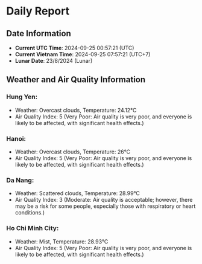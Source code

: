 # Daily Report
## Date Information
- **Current UTC Time**: 2024-09-25 00:57:21 (UTC)
- **Current Vietnam Time**: 2024-09-25 07:57:21 (UTC+7)
- **Lunar Date**: 23/8/2024 (Lunar)

## Weather and Air Quality Information

### Hung Yen:
- Weather: Overcast clouds, Temperature: 24.12°C
- Air Quality Index: 5 (Very Poor: Air quality is very poor, and everyone is likely to be affected, with significant health effects.)

### Hanoi:
- Weather: Overcast clouds, Temperature: 26°C
- Air Quality Index: 5 (Very Poor: Air quality is very poor, and everyone is likely to be affected, with significant health effects.)

### Da Nang:
- Weather: Scattered clouds, Temperature: 28.99°C
- Air Quality Index: 3 (Moderate: Air quality is acceptable; however, there may be a risk for some people, especially those with respiratory or heart conditions.)

### Ho Chi Minh City:
- Weather: Mist, Temperature: 28.93°C
- Air Quality Index: 5 (Very Poor: Air quality is very poor, and everyone is likely to be affected, with significant health effects.)
